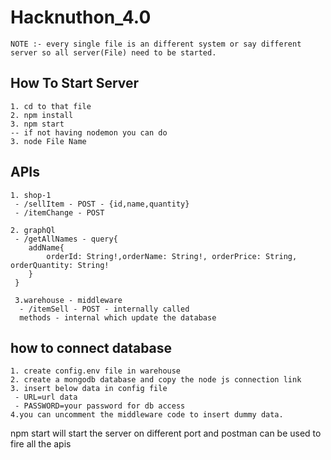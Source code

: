 # Hacknuthon_4.0
```
NOTE :- every single file is an different system or say different server so all server(File) need to be started.
```

## How To Start Server
```
1. cd to that file
2. npm install
3. npm start
-- if not having nodemon you can do 
3. node File Name
```

## APIs
```
1. shop-1
 - /sellItem - POST - {id,name,quantity}
 - /itemChange - POST

2. graphQl
 - /getAllNames - query{
    addName{
        orderId: String!,orderName: String!, orderPrice: String, orderQuantity: String!
    }
 }

 3.warehouse - middleware
  - /itemSell - POST - internally called
  methods - internal which update the database
```

## how to connect database
```
1. create config.env file in warehouse
2. create a mongodb database and copy the node js connection link
3. insert below data in config file
 - URL=url data
 - PASSWORD=your password for db access
4.you can uncomment the middleware code to insert dummy data.
```


npm start will start the server on different port and postman can be used to fire all the apis